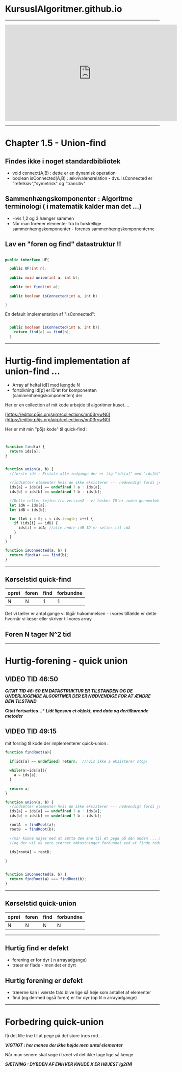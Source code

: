 # KursusIAlgoritmer.github.io

----
<iframe width="560" height="315" src="https://www.youtube.com/embed/xmbjs-rQf4k" title="YouTube video player" frameborder="0" allow="accelerometer; autoplay; clipboard-write; encrypted-media; gyroscope; picture-in-picture" allowfullscreen></iframe>

----

# Chapter 1.5 - Union-find

## Findes ikke i noget standardbibliotek

- void connect(A,B)     : dette er en dynamisk operation
- boolean isConnected(A,B) : ækvivalensrelation - dvs. isConnected er "refelksiv","symetrisk" og "transitiv"

## Sammenhængskomponenter : Algoritme terminologi ( i matematik kalder man det ...)

- Hvis 1,2 og 3 hænger sammen
- Når man forener elementer fra to forskellige sammenhængskomponenter - forenes sammenhængskomponenterne

## Lav en "foren og find" datastruktur !!

```java

public interface UF{

  public UF(int n);
  
  public void union(int a, int b);
  
  public int find(int a);
  
  public boolean isConnected(int a, int b)

}

```

En default implementation af "isConnected":

```java

  public boolean isConnected(int a, int b){
    return find(a) == find(b);
  }

```
------------------------------------------------------------------------------------------------------------
# Hurtig-find implementation af union-find ...

- Array af heltal id[] med længde N
- fortolkning id[p] er ID'et for komponenten (sammenhængskomponenten) der  


Her er en collection af mit kode arbejde til algoritmer kuset....

[https://editor.p5js.org/ajrp/collections/nn03rywN0](https://editor.p5js.org/ajrp/collections/nn03rywN0)

Her er mit min "p5js kode" til quick-find :

```javascript


function find(a) {
  return ids[a];
}


function union(a, b) {
  //første ide : Erstate alle indgange der er lig "ids[a]" med "ids[b]"
  
  //indsætter elementer hvis de ikke eksisterer --- nødvendigt fordi jeg starter med ukendt længde modsat bog
  ids[a] = ids[a] == undefined ? a : ids[a];
  ids[b] = ids[b] == undefined ? b : ids[b];

  //Dette retter fejlen fra version2 - vi husker ID'er inden gennemløb
  let idA = ids[a];
  let idB = ids[b];

  for (let i = 0; i < ids.length; i++) {
    if (ids[i] == idB) {
      ids[i] = idA; //alle andre idB ID'er sættes til idA
    }
  }
}

function isConnected(a, b) {
  return find(a) === find(b);
}

```
------------------------------------------------------------------------------------------------------------
## Kørselstid quick-find

| opret | foren | find | forbundne |
| ------| ----- | ---- | --------- |
| N     | N     | 1    | 1         |

Det vi tæller er antal gange vi tilgår hukommelsen - i vores tilfælde er dette hvornår vi læser eller skriver til vores array

## Foren N tager N^2 tid

------------------------------------------------------------------------------------------------------------
# Hurtig-forening - quick union



## VIDEO TID 46:50

***CITAT TID 46: 50***
***EN DATASTRUKTUR ER TILSTANDEN OG DE UNDERLIGGENDE ALGORITMER DER ER NØDVENDIGE FOR AT ÆNDRE DEN TILSTAND***

**Citat fortsættes...***
***Lidt ligesom et objekt, med data og dertilhørende metoder***


## VIDEO TID 49:15

mit forslag til kode der implementerer quick-union :

```javascript
function findRoot(a){
  
  if(ids[a] == undefined) return;  //hvis ikke a eksisterer stop!
  
  while(a!=ids[a]){
    a = ids[a];    
  }
 
  return a;
}

function union(a, b) {  
  //indsætter elementer hvis de ikke eksisterer --- nødvendigt fordi jeg starter med ukendt længde modsat bog
  ids[a] = ids[a] == undefined ? a : ids[a];
  ids[b] = ids[b] == undefined ? b : ids[b];

  rootA  = findRoot(a); 
  rootB  = findRoot(b);
  
  //man kunne nøjes med at sætte den ene til et pege på den anden ... men træet vil vokse -
  //og der vil da være størrer omkostninger forbundet ved at finde roden senere
  
  ids[rootA] = rootB;
  
}


function isConnected(a, b) {
  return findRoot(a) === findRoot(b);
}
```

------------------------------------------------------------------------------------------------------------
## Kørselstid quick-union

| opret | foren | find | forbundne |
| ------| ----- | ---- | --------- |
| N     | N     | N    | N         |

------------------------------------------------------------------------------------------------------------

## Hurtig find er defekt 
- forening er for dyr ( n arrayadgange)
- træer er flade - men det er dyrt

## Hurtig forening er defekt
- træerne kan i værste fald blive lige så høje som antallet af elementer
- find (og dermed også foren) er for dyr (op til n arrayadgange)

------------------------------------------------------------------------------------------------------------
# Forbedring quick-union

få det lille træ til at pege på det store træs rod...     

***VIGTIGT : her menes der ikke højde men antal elementer***

Når man senere skal søge i træet vil det ikke tage lige så længe

***SÆTNING : DYBDEN AF ENHVER KNUDE X ER HØJEST lg2(N)***
